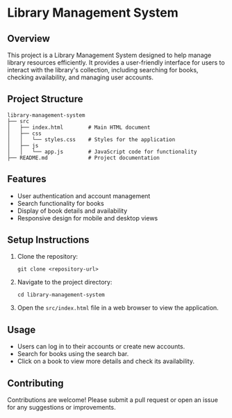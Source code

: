 # Library Management System

## Overview
This project is a Library Management System designed to help manage library resources efficiently. It provides a user-friendly interface for users to interact with the library's collection, including searching for books, checking availability, and managing user accounts.

## Project Structure
```
library-management-system
├── src
│   ├── index.html        # Main HTML document
│   ├── css
│   │   └── styles.css    # Styles for the application
│   ├── js
│   │   └── app.js        # JavaScript code for functionality
├── README.md             # Project documentation
```

## Features
- User authentication and account management
- Search functionality for books
- Display of book details and availability
- Responsive design for mobile and desktop views

## Setup Instructions
1. Clone the repository:
   ```
   git clone <repository-url>
   ```
2. Navigate to the project directory:
   ```
   cd library-management-system
   ```
3. Open the `src/index.html` file in a web browser to view the application.

## Usage
- Users can log in to their accounts or create new accounts.
- Search for books using the search bar.
- Click on a book to view more details and check its availability.

## Contributing
Contributions are welcome! Please submit a pull request or open an issue for any suggestions or improvements.